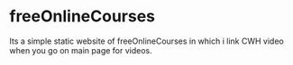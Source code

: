 # freeOnlineCourses
Its a simple static website of freeOnlineCourses in which i link CWH video when you go on main page for videos.
